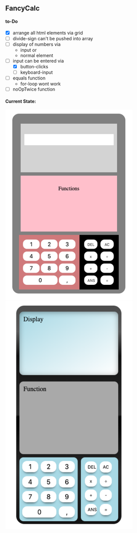 ## FancyCalc

#### to-Do
- [x] arrange all html elements via grid
- [ ] divide-sign can't be pushed into array
- [ ] display of numbers via
    - input or
    - normal element
- [ ] input can be entered via
    - [x] button-clicks
    - [ ] keyboard-input
- [ ] equals function
    - for-loop wont work
- [ ] noOpTwice function

#### Current State:

<img src="images/screen.png" width="400"> <img src="images/screen1.png" width="400">

